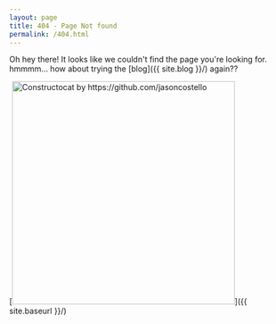 ```yaml
---
layout: page
title: 404 - Page Not found
permalink: /404.html
---
```


Oh hey there! It looks like we couldn't find the page you're looking for. hmmmm... how about trying the [blog]({{ site.blog }}/) again??

[<img src="{{ site.baseurl }}/images/404.jpg" alt="Constructocat by https://github.com/jasoncostello" style="width: 400px;"/>]({{ site.baseurl }}/)
